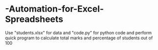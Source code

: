 # -Automation-for-Excel-Spreadsheets
Use "students.xlsx" for data and "code.py" for python code and perform quick program to calculate total marks and percentage of students out of 100
